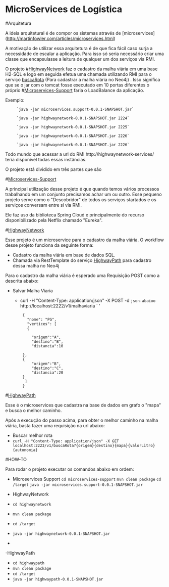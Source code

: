 # MicroServices de Logística
#Arquitetura

A ideia arquitetural é de compor os sistemas através de [microservices] (http://martinfowler.com/articles/microservices.html)

A motivação de utilizar essa arquitetura é de que fica fácil caso surja a necessidade de escalar a aplicação. Para isso só seria necessário criar uma classe que encapsulasse a leitura de qualquer um dos serviços via RMI. 

O projeto #[HighwayNetwork](https://github.com/xild/highwaymicroservices/tree/master/highwaynetwork) faz o cadastro da malha viária em uma base H2-SQL e logo em seguida efetua uma chamada utilizando RMI para o serviço [buscaRota]((https://github.com/xild/highwaymicroservices/tree/master/highwaypath)) (Para cadastrar a malha viária no Neo4j) . Isso significa que se o jar com o tomcat fosse executado em 10 portas diferentes o próprio #[Microservices-Support](https://github.com/xild/highwaymicroservices/tree/master/microservices-support) faria o LoadBalance da aplicação.

Exemplo: 
         
         `java -jar microservices.support-0.0.1-SNAPSHOT.jar`
         
         `java -jar highwaynetwork-0.0.1-SNAPSHOT.jar 2224`
         
         `java -jar highwaynetwork-0.0.1-SNAPSHOT.jar 2225`
         
         `java -jar highwaynetwork-0.0.1-SNAPSHOT.jar 2226`
         
         `java -jar highwaynetwork-0.0.1-SNAPSHOT.jar 2226`
Todo mundo que acessar a url do RMI http://highwaynetwork-services/  teria disponível todas essas instâncias.


O projeto está dividido em três partes que são 

#[Microservices-Support](https://github.com/xild/highwaymicroservices/tree/master/microservices-support)


A principal utilização desse projeto é que quando temos vários processos trabalhando em um conjunto precisamos achar um ou outro.
Esse pequeno projeto serve como o "Descobridor" de todos os serviços startados e os serviços conversam entre si via RMI.

Ele faz uso da biblioteca Spring Cloud e principalmente do recurso disponibilizado pela Netflix 
chamado "Eureka". 

#[HighwayNetwork](https://github.com/xild/highwaymicroservices/tree/master/highwaynetwork)


Esse projeto é um microservice para o cadastro da malha viária. O workflow desse projeto funciona da seguinte forma:  
-  Cadastro da malha viária em base de dados SQL.
-  Chamada via RestTemplate do serviço [HighwayPath](https://github.com/xild/highwaymicroservices/tree/master/highwaypath) para cadastro dessa malha no Neo4j

Para o cadastro da malha viária é esperado uma Requisição POST como a descrita abaixo: 

- Salvar Malha Viaria
   - curl -H "Content-Type: application/json" -X POST -d `json-abaixo` http://localhost:2222/v1/malhaviaria
  ` '

          {
            "nome": "PG",
            "vertices": [
            {
  
              "origem":"A",
              "destino":"B",
              "distancia":10
  
          },
          {
              "origem":"B",
              "destino":"C",
              "distancia":20
          }
           ]
          } 
          
#[HighwayPath](https://github.com/xild/highwaymicroservices/tree/master/highwaypath)

Esse é o microservices que cadastra na base de dados em grafo o "mapa" e busca o melhor caminho. 

Após a execução do passo acima, para obter o melhor caminho na malha viária, basta fazer uma requisição na url abaixo:
 
  - Buscar melhor rota
   -  `curl -H "Content-Type: application/json" -X GET localhost:2223/v1/buscaRota?{origem}{destino}{mapa}{valorLitro}{autonomia}`


#HOW-TO

Para rodar o projeto executar os comandos abaixo em ordem:

- Microservices Support 
`cd microservices-support`
`mvn clean package`
`cd /target`
`java -jar microservices.support-0.0.1-SNAPSHOT.jar`

- HighwayNetwork
- `cd highwaynetwork`
- `mvn clean package`
- `cd /target`
- `java -jar highwaynetwork-0.0.1-SNAPSHOT.jar`
- 
-HighwayPath
- `cd highwaypath`
- `mvn clean package`
- `cd /target`
- `java -jar highwaypath-0.0.1-SNAPSHOT.jar`



